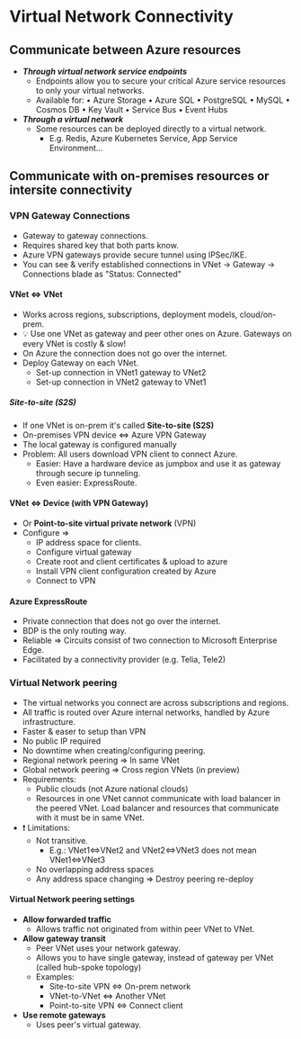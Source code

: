 # Virtual Network Connectivity

## Communicate between Azure resources

- ***Through virtual network service endpoints***
  - Endpoints allow you to secure your critical Azure service resources to only your virtual networks.
  - Available for: • Azure Storage • Azure SQL • PostgreSQL • MySQL • Cosmos DB • Key Vault • Service Bus • Event Hubs
- ***Through a virtual network***
  - Some resources can be deployed directly to a virtual network.
    - E.g. Redis, Azure Kubernetes Service, App Service Environment...

## Communicate with on-premises resources or intersite connectivity

### VPN Gateway Connections

- Gateway to gateway connections.
- Requires shared key that both parts know.
- Azure VPN gateways provide secure tunnel using IPSec/IKE.
- You can see & verify established connections in VNet → Gateway → Connections blade as "Status: Connected"

#### VNet <=> VNet

- Works across regions, subscriptions, deployment models, cloud/on-prem.
- 💡 Use one VNet as gateway and peer other ones on Azure. Gateways on every VNet is costly & slow!
- On Azure the connection does not go over the internet.
- Deploy Gateway on each VNet.
  - Set-up connection in VNet1 gateway to VNet2
  - Set-up connection in VNet2 gateway to VNet1

##### Site-to-site (S2S)

- If one VNet is on-prem it's called **Site-to-site (S2S)**
- On-premises VPN device <=> Azure VPN Gateway
- The local gateway is configured manually
- Problem: All users download VPN client to connect Azure.
  - Easier: Have a hardware device as jumpbox and use it as gateway through secure ip tunneling.
  - Even easier: ExpressRoute.

#### VNet <=> Device (with VPN Gateway)

- Or **Point-to-site virtual private network** (VPN)
- Configure =>
  - IP address space for clients.
  - Configure virtual gateway
  - Create root and client certificates & upload to azure
  - Install VPN client configuration created by Azure
  - Connect to VPN

#### Azure ExpressRoute

- Private connection that does not go over the internet.
- BDP is the only routing way.
- Reliable => Circuits consist of two connection to Microsoft Enterprise Edge.
- Facilitated by a connectivity provider (e.g. Telia, Tele2)

### Virtual Network peering
  
- The virtual networks you connect are across subscriptions and regions.
- All traffic is routed over Azure internal networks, handled by Azure infrastructure.
- Faster & easer to setup than VPN
- No public IP required
- No downtime when creating/configuring peering.
- Regional network peering => In same VNet
- Global network peering => Cross region VNets (in preview)
- Requirements:
  - Public clouds (not Azure national clouds)
  - Resources in one VNet cannot communicate with load balancer in the peered VNet. Load balancer and resources that communicate with it must be in same VNet.
- ❗ Limitations:
  - Not transitive.
    - E.g.: VNet1<=>VNet2 and VNet2<=>VNet3 does not mean VNet1<=>VNet3
  - No overlapping address spaces
  - Any address space changing => Destroy peering re-deploy

#### Virtual Network peering settings

- **Allow forwarded traffic**
  - Allows traffic not originated from within peer VNet to VNet.
- **Allow gateway transit**
  - Peer VNet uses your network gateway.
  - Allows you to have single gateway, instead of gateway per VNet (called hub-spoke topology)
  - Examples:
    - Site-to-site VPN <=> On-prem network
    - VNet-to-VNet <=> Another VNet
    - Point-to-site VPN <=> Connect client
- **Use remote gateways**
  - Uses peer's virtual gateway.
